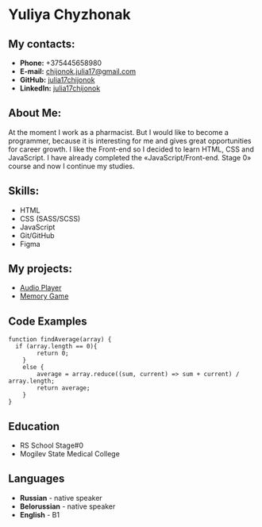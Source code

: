 # Yuliya Chyzhonak

## My contacts:
* **Phone:** +375445658980
* **E-mail:** chijonok.julia17@gmail.com
* **GitHub:** [julia17chijonok](https://github.com/julia17chijonok)
* **LinkedIn:** [julia17chijonok](https://github.com/julia17chijonok)

## About Me:
At the moment I work as a pharmacist. But I would like to become a programmer, because it is interesting for me and gives great opportunities for career growth. I like the Front-end so I decided to learn HTML, CSS and JavaScript. I have already completed the «JavaScript/Front-end. Stage 0» course and now I continue my studies.

## Skills:
* HTML
* CSS (SASS/SCSS) 
* JavaScript
* Git/GitHub
* Figma

## My projects:
* [Audio Player](https://julia17chijonok.github.io/AudioPlayer/audio_player/)
* [Memory Game](https://julia17chijonok.github.io/MemoryGame/)

## Code Examples
```
function findAverage(array) {
  if (array.length == 0){
        return 0;
    }
    else {
        average = array.reduce((sum, current) => sum + current) / array.length;
        return average;
    }
}
```

## Education
* RS School Stage#0
* Mogilev State Medical College

## Languages
* **Russian** - native speaker
* **Belorussian** - native speaker
* **English** - B1